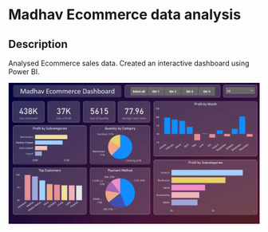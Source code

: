 # Madhav Ecommerce data analysis

## Description

Analysed Ecommerce sales data. Created an interactive dashboard using Power BI.

![dashboard](./dashboard.png)
